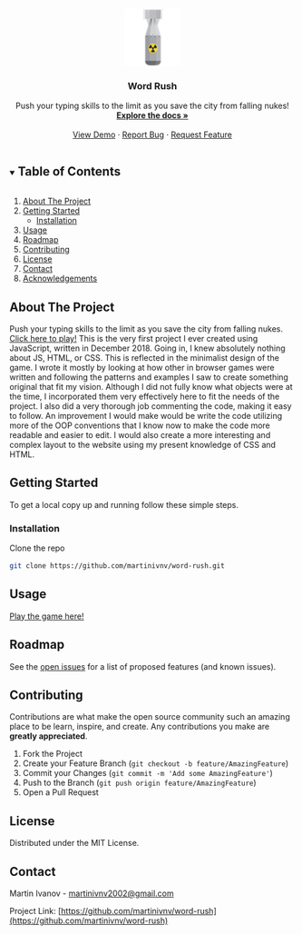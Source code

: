 <!--
*** Thanks for checking out the Best-README-Template. If you have a suggestion
*** that would make this better, please fork the repo and create a pull request
*** or simply open an issue with the tag "enhancement".
*** Thanks again! Now go create something AMAZING! :D
***
***
***
*** To avoid retyping too much info. Do a search and replace for the following:
*** martinivnv, word-rush, twitter_handle, martinivnv2002@gmail.com, Word Rush, project_description
-->



<!-- PROJECT SHIELDS -->
<!--
*** I'm using markdown "reference style" links for readability.
*** Reference links are enclosed in brackets [ ] instead of parentheses ( ).
*** See the bottom of this document for the declaration of the reference variables
*** for contributors-url, forks-url, etc. This is an optional, concise syntax you may use.
*** https://www.markdownguide.org/basic-syntax/#reference-style-links
-->



<!-- PROJECT LOGO -->
<br />
<p align="center">
  <a href="https://github.com/martinivnv/word-rush">
    <img src="bomb.png" alt="Logo" width="100" height="100">
  </a>

  <h3 align="center">Word Rush</h3>

  <p align="center">
    Push your typing skills to the limit as you save the city from falling nukes!
    <br />
    <a href="https://github.com/martinivnv/word-rush"><strong>Explore the docs »</strong></a>
    <br />
    <br />
    <a href="http://martinivnv.github.io/word-rush">View Demo</a>
    ·
    <a href="https://github.com/martinivnv/word-rush/issues">Report Bug</a>
    ·
    <a href="https://github.com/martinivnv/word-rush/issues">Request Feature</a>
  </p>
</p>



<!-- TABLE OF CONTENTS -->
<details open="open">
  <summary><h2 style="display: inline-block">Table of Contents</h2></summary>
  <ol>
    <li>
      <a href="#about-the-project">About The Project</a>
    </li>
    <li>
      <a href="#getting-started">Getting Started</a>
      <ul>
        <li><a href="#installation">Installation</a></li>
      </ul>
    </li>
    <li><a href="#usage">Usage</a></li>
    <li><a href="#roadmap">Roadmap</a></li>
    <li><a href="#contributing">Contributing</a></li>
    <li><a href="#license">License</a></li>
    <li><a href="#contact">Contact</a></li>
    <li><a href="#acknowledgements">Acknowledgements</a></li>
  </ol>
</details>



<!-- ABOUT THE PROJECT -->
## About The Project

Push your typing skills to the limit as you save the city from falling nukes. <a href="http://martinivnv.github.io/word-rush">Click here to play!</a>
This is the very first project I ever created using JavaScript, written in December 2018. Going in, I knew absolutely nothing about JS, HTML, or CSS. This is reflected in the minimalist design of the game. I wrote it mostly by looking at how other in browser games were written and following the patterns and examples I saw to create something original that fit my vision. Although I did not fully know what objects were at the time, I incorporated them very effectively here to fit the needs of the project. I also did a very thorough job commenting the code, making it easy to follow.
An improvement I would make would be write the code utilizing more of the OOP conventions that I know now to make the code more readable and easier to edit. I would also create a more interesting and complex layout to the website using my present knowledge of CSS and HTML. 

<!-- GETTING STARTED -->
## Getting Started

To get a local copy up and running follow these simple steps.

### Installation

Clone the repo
   ```sh
   git clone https://github.com/martinivnv/word-rush.git
   ```

<!-- USAGE EXAMPLES -->
## Usage

<a href="http://martinivnv.github.io/word-rush">Play the game here!</a>



<!-- ROADMAP -->
## Roadmap

See the [open issues](https://github.com/martinivnv/word-rush/issues) for a list of proposed features (and known issues).



<!-- CONTRIBUTING -->
## Contributing

Contributions are what make the open source community such an amazing place to be learn, inspire, and create. Any contributions you make are **greatly appreciated**.

1. Fork the Project
2. Create your Feature Branch (`git checkout -b feature/AmazingFeature`)
3. Commit your Changes (`git commit -m 'Add some AmazingFeature'`)
4. Push to the Branch (`git push origin feature/AmazingFeature`)
5. Open a Pull Request



<!-- LICENSE -->
## License

Distributed under the MIT License.

<!-- CONTACT -->
## Contact

Martin Ivanov - martinivnv2002@gmail.com

Project Link: [https://github.com/martinivnv/word-rush](https://github.com/martinivnv/word-rush)



<!-- MARKDOWN LINKS & IMAGES -->
<!-- https://www.markdownguide.org/basic-syntax/#reference-style-links -->
[contributors-shield]: https://img.shields.io/github/contributors/martinivnv/repo.svg?style=for-the-badge
[contributors-url]: https://github.com/martinivnv/repo/graphs/contributors
[forks-shield]: https://img.shields.io/github/forks/martinivnv/repo.svg?style=for-the-badge
[forks-url]: https://github.com/martinivnv/repo/network/members
[stars-shield]: https://img.shields.io/github/stars/martinivnv/repo.svg?style=for-the-badge
[stars-url]: https://github.com/martinivnv/repo/stargazers
[issues-shield]: https://img.shields.io/github/issues/martinivnv/repo.svg?style=for-the-badge
[issues-url]: https://github.com/martinivnv/repo/issues
[license-shield]: https://img.shields.io/github/license/martinivnv/repo.svg?style=for-the-badge
[license-url]: https://github.com/martinivnv/repo/blob/master/LICENSE.txt
[linkedin-shield]: https://img.shields.io/badge/-LinkedIn-black.svg?style=for-the-badge&logo=linkedin&colorB=555
[linkedin-url]: https://linkedin.com/in/martinivnv
